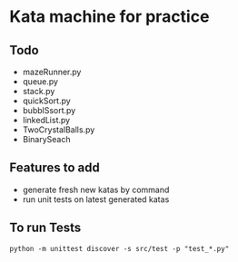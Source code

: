 # Kata machine for practice


## Todo

- mazeRunner.py
- queue.py
- stack.py
- quickSort.py
- bubblSsort.py
- linkedList.py
- TwoCrystalBalls.py
- BinarySeach

## Features to add

- generate fresh new katas by command
- run unit tests on latest generated katas

## To run Tests

```python -m unittest discover -s src/test -p "test_*.py"```
